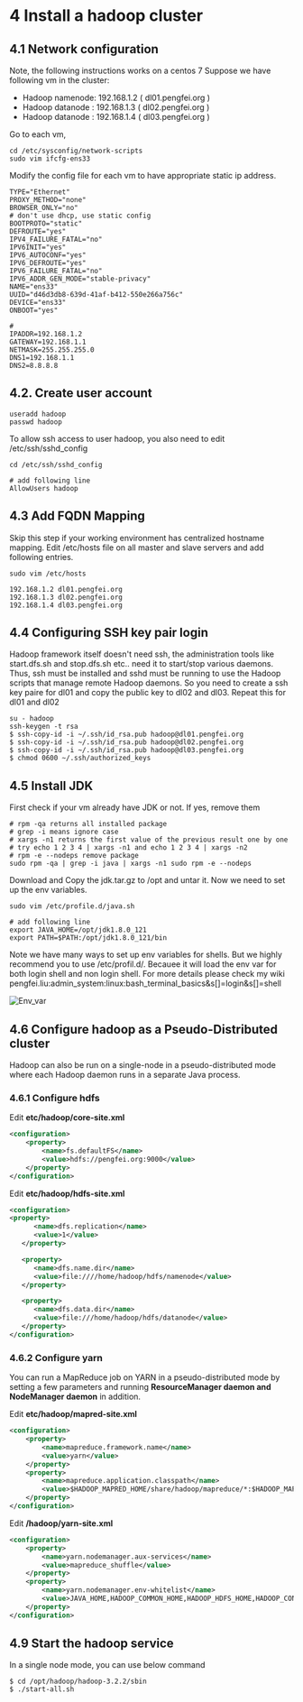 # 4 Install a hadoop cluster

## 4.1 Network configuration
Note, the following instructions works on a centos 7
Suppose we have following vm in the cluster:
- Hadoop namenode: 192.168.1.2 ( dl01.pengfei.org )
- Hadoop datanode : 192.168.1.3 ( dl02.pengfei.org )
- Hadoop datanode : 192.168.1.4 ( dl03.pengfei.org )

Go to each vm, 
```shell
cd /etc/sysconfig/network-scripts
sudo vim ifcfg-ens33
```

Modify the config file for each vm to have appropriate static ip address.

```text
TYPE="Ethernet"
PROXY_METHOD="none"
BROWSER_ONLY="no"
# don't use dhcp, use static config
BOOTPROTO="static"
DEFROUTE="yes"
IPV4_FAILURE_FATAL="no"
IPV6INIT="yes"
IPV6_AUTOCONF="yes"
IPV6_DEFROUTE="yes"
IPV6_FAILURE_FATAL="no"
IPV6_ADDR_GEN_MODE="stable-privacy"
NAME="ens33"
UUID="d46d3db8-639d-41af-b412-550e266a756c"
DEVICE="ens33"
ONBOOT="yes"

# 
IPADDR=192.168.1.2
GATEWAY=192.168.1.1
NETMASK=255.255.255.0
DNS1=192.168.1.1
DNS2=8.8.8.8

```
## 4.2. Create user account

```shell
useradd hadoop
passwd hadoop
```
To allow ssh access to user hadoop, you also need to edit /etc/ssh/sshd_config

```shell
cd /etc/ssh/sshd_config

# add following line
AllowUsers hadoop
```


## 4.3 Add FQDN Mapping
Skip this step if your working environment has centralized hostname mapping. 
Edit /etc/hosts file on all master and slave servers and add following entries.

```shell
sudo vim /etc/hosts

192.168.1.2 dl01.pengfei.org
192.168.1.3 dl02.pengfei.org
192.168.1.4 dl03.pengfei.org

```

## 4.4 Configuring SSH key pair login
Hadoop framework itself doesn't need ssh, the administration tools like start.dfs.sh and stop.dfs.sh etc.. need it 
to start/stop various daemons. Thus, ssh must be installed and sshd must be running to use the Hadoop scripts 
that manage remote Hadoop daemons. So you need to create a ssh key paire for dl01 and copy the public 
key to dl02 and dl03. Repeat this for dl01 and dl02

```shell
su - hadoop
ssh-keygen -t rsa
$ ssh-copy-id -i ~/.ssh/id_rsa.pub hadoop@dl01.pengfei.org
$ ssh-copy-id -i ~/.ssh/id_rsa.pub hadoop@dl02.pengfei.org
$ ssh-copy-id -i ~/.ssh/id_rsa.pub hadoop@dl03.pengfei.org
$ chmod 0600 ~/.ssh/authorized_keys
```

## 4.5 Install JDK

First check if your vm already have JDK or not. If yes, remove them

```shell
# rpm -qa returns all installed package
# grep -i means ignore case
# xargs -n1 returns the first value of the previous result one by one
# try echo 1 2 3 4 | xargs -n1 and echo 1 2 3 4 | xargs -n2
# rpm -e --nodeps remove package
sudo rpm -qa | grep -i java | xargs -n1 sudo rpm -e --nodeps
```

Download and Copy the jdk.tar.gz to /opt and untar it. 
Now we need to set up the env variables.

```shell
sudo vim /etc/profile.d/java.sh

# add following line
export JAVA_HOME=/opt/jdk1.8.0_121
export PATH=$PATH:/opt/jdk1.8.0_121/bin
```

Note we have many ways to set up env variables for shells. But we highly recommend you to use /etc/profil.d/. Becauee
it will load the env var for both login shell and non login shell. For more details please check my wiki 
pengfei.liu:admin_system:linux:bash_terminal_basics&s[]=login&s[]=shell 

![Env_var](https://raw.githubusercontent.com/pengfei99/DataLakeForECommerce/main/img/env_var.PNG)

## 4.6 Configure hadoop as a Pseudo-Distributed cluster
Hadoop can also be run on a single-node in a pseudo-distributed mode where each Hadoop daemon runs in a separate Java process.

### 4.6.1 Configure hdfs
Edit **etc/hadoop/core-site.xml**

```xml
<configuration>
    <property>
        <name>fs.defaultFS</name>
        <value>hdfs://pengfei.org:9000</value>
    </property>
</configuration>

```

Edit **etc/hadoop/hdfs-site.xml**

```xml
<configuration>
<property>
      <name>dfs.replication</name>
      <value>1</value>
   </property>

   <property>
      <name>dfs.name.dir</name>
      <value>file:////home/hadoop/hdfs/namenode</value>
   </property>

   <property>
      <name>dfs.data.dir</name>
      <value>file:///home/hadoop/hdfs/datanode</value>
   </property>
</configuration>

```

### 4.6.2 Configure yarn

You can run a MapReduce job on YARN in a pseudo-distributed mode by setting a few parameters and running **ResourceManager daemon and NodeManager daemon**
in addition.

Edit **etc/hadoop/mapred-site.xml**

```xml
<configuration>
    <property>
        <name>mapreduce.framework.name</name>
        <value>yarn</value>
    </property>
    <property>
        <name>mapreduce.application.classpath</name>
        <value>$HADOOP_MAPRED_HOME/share/hadoop/mapreduce/*:$HADOOP_MAPRED_HOME/share/hadoop/mapreduce/lib/*</value>
    </property>
</configuration>

```

Edit **/hadoop/yarn-site.xml**

```xml
<configuration>
    <property>
        <name>yarn.nodemanager.aux-services</name>
        <value>mapreduce_shuffle</value>
    </property>
    <property>
        <name>yarn.nodemanager.env-whitelist</name>
        <value>JAVA_HOME,HADOOP_COMMON_HOME,HADOOP_HDFS_HOME,HADOOP_CONF_DIR,CLASSPATH_PREPEND_DISTCACHE,HADOOP_YARN_HOME,HADOOP_HOME,PATH,LANG,TZ,HADOOP_MAPRED_HOME</value>
    </property>
</configuration>
```
## 4.9 Start the hadoop service

In a single node mode, you can use below command

```shell
$ cd /opt/hadoop/hadoop-3.2.2/sbin
$ ./start-all.sh
```
